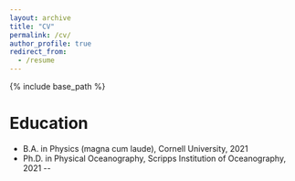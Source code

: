```yaml
---
layout: archive
title: "CV"
permalink: /cv/
author_profile: true
redirect_from:
  - /resume
---
```


{% include base_path %}

Education
======
* B.A. in Physics (magna cum laude), Cornell University, 2021
* Ph.D. in Physical Oceanography, Scripps Institution of Oceanography, 2021 --

